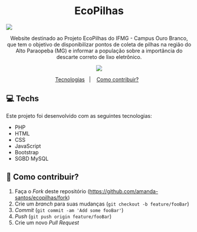 <h1 align="center">
    EcoPilhas
</h1>
<img src="demo/ecopilhas.gif" />
<p align="center">
	Website destinado ao Projeto EcoPilhas do IFMG - Campus Ouro Branco, que tem o objetivo de disponibilizar pontos de coleta de pilhas na região do Alto Paraopeba (MG) e informar a população sobre a importância do descarte correto de lixo eletrônico.
</p>
<p align="center">
	<img src="https://img.shields.io/github/license/amanda-santos/ecopilhas?style=flat-square" />
</p>
<p align="center">
  <a href="#-techs">Tecnologias</a>&nbsp;&nbsp;&nbsp;|&nbsp;&nbsp;&nbsp;
  <a href="#-contributing">Como contribuir?</a>&nbsp;&nbsp;&nbsp;
</p>

## 💻 Techs

Este projeto foi desenvolvido com as seguintes tecnologias:

- PHP
- HTML
- CSS
- JavaScript
- Bootstrap
- SGBD MySQL

## 🤔 Como contribuir?

1. Faça o *Fork* deste repositório (<https://github.com/amanda-santos/ecopilhas/fork>)
2. Crie um _branch_ para suas mudanças (`git checkout -b feature/fooBar`)
3. _Commit_ (`git commit -am 'Add some fooBar'`)
4. _Push_ (`git push origin feature/fooBar`)
5. Crie um novo _Pull Request_
